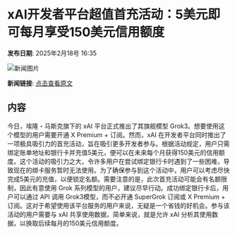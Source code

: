 # ​xAI开发者平台超值首充活动：5美元即可每月享受150美元信用额度

**发布日期**: 2025年2月18号 16:35

![新闻图片](https://pic.chinaz.com/picmap/thumb/202403290922581712_0.jpg)

**新闻链接**: [点击查看原文](https://www.aibase.com/zh/news/15481)

## 内容

今日，埃隆・马斯克旗下的 xAI 平台正式推出了其旗舰模型 Grok3。想要使用这个模型的用户需要开通 X Premium + 订阅。然而，xAI 在开发者平台同时推出了一项极具吸引力的首充活动，旨在吸引更多开发者参与。根据活动规定，用户只需绑定账单地址和银行卡并充值5美元，便可以在未来每个月获得150美元的信用额度。这个活动的吸引力之大，令许多用户在尝试绑定银行卡时遇到了一些困难，导致现在的绑卡服务暂时无法使用。为了确保参与到这个活动中，用户可以考虑尽快完成5美元的充值，以便锁定名额。需要注意的是，此次首充活动可能会有名额限制，因此有意使用 Grok 系列模型的用户，建议尽早行动。成功绑定银行卡后，用户可以通过 API 调用 Grok3模型，而不必开通 SuperGrok 订阅或 X Premium + 订阅。这对于希望使用该平台服务的用户来说，无疑是一个省钱的好机会。参与该活动的用户需要与 xAI 共享使用数据，简单来说，就是允许 xAI 分析其使用数据，以换取后续每月的150美元信用额度。

